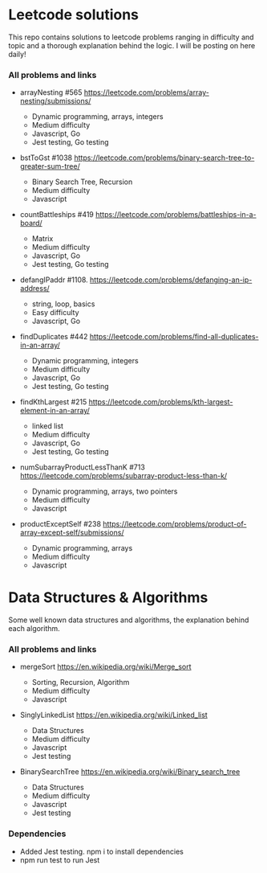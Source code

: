 # Leetcode solutions

This repo contains solutions to leetcode problems ranging in difficulty and topic and a thorough explanation behind the logic. I will be posting on here daily!

### All problems and links

- arrayNesting #565 https://leetcode.com/problems/array-nesting/submissions/
  - Dynamic programming, arrays, integers
  - Medium difficulty
  - Javascript, Go
  - Jest testing, Go testing

- bstToGst #1038 https://leetcode.com/problems/binary-search-tree-to-greater-sum-tree/
  - Binary Search Tree, Recursion
  - Medium difficulty
  - Javascript

- countBattleships #419 https://leetcode.com/problems/battleships-in-a-board/
  - Matrix
  - Medium difficulty
  - Javascript, Go
  - Jest testing, Go testing
  
- defangIPaddr #1108. https://leetcode.com/problems/defanging-an-ip-address/
  - string, loop, basics
  - Easy difficulty
  - Javascript, Go

- findDuplicates #442 https://leetcode.com/problems/find-all-duplicates-in-an-array/
  - Dynamic programming, integers
  - Medium difficulty
  - Javascript, Go
  - Jest testing, Go testing

- findKthLargest #215 https://leetcode.com/problems/kth-largest-element-in-an-array/
  - linked list
  - Medium difficulty
  - Javascript, Go
  - Jest testing, Go testing

- numSubarrayProductLessThanK #713 https://leetcode.com/problems/subarray-product-less-than-k/
  - Dynamic programming, arrays, two pointers
  - Medium difficulty
  - Javascript

- productExceptSelf #238 https://leetcode.com/problems/product-of-array-except-self/submissions/
  - Dynamic programming, arrays
  - Medium difficulty
  - Javascript

# Data Structures & Algorithms

Some well known data structures and algorithms, the explanation behind each algorithm.

### All problems and links

- mergeSort https://en.wikipedia.org/wiki/Merge_sort
  - Sorting, Recursion, Algorithm
  - Medium difficulty
  - Javascript

- SinglyLinkedList https://en.wikipedia.org/wiki/Linked_list
  - Data Structures
  - Medium difficulty
  - Javascript
  - Jest testing

- BinarySearchTree https://en.wikipedia.org/wiki/Binary_search_tree
  - Data Structures
  - Medium difficulty
  - Javascript
  - Jest testing


### Dependencies

- Added Jest testing. npm i to install dependencies
- npm run test to run Jest
